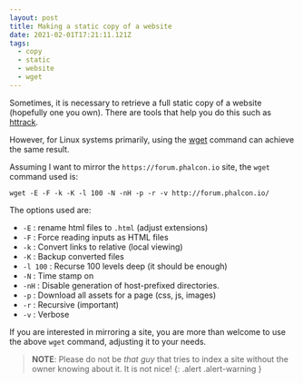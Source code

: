 ```yaml
---
layout: post
title: Making a static copy of a website
date: 2021-02-01T17:21:11.121Z
tags:
  - copy
  - static
  - website
  - wget
---
```

Sometimes, it is necessary to retrieve a full static copy of a website (hopefully one you own). There are tools that help you do this such as [httrack](https://www.httrack.com/).

<!--more-->
However, for Linux systems primarily, using the [wget](https://www.gnu.org/software/wget/manual/wget.html) command can achieve the same result.

Assuming I want to mirror the `https://forum.phalcon.io` site, the `wget` command used is:

```shell
wget -E -F -k -K -l 100 -N -nH -p -r -v http://forum.phalcon.io/
```

The options used are:
* `-E` : rename html files to `.html` (adjust extensions)
* `-F` : Force reading inputs as HTML files
* `-k` : Convert links to relative (local viewing)
* `-K` : Backup converted files
* `-l 100` : Recurse 100 levels deep (it should be enough)
* `-N` : Time stamp on
* `-nH` : Disable generation of host-prefixed directories.
* `-p` : Download all assets for a page (css, js, images)
* `-r` : Recursive (important)
* `-v` : Verbose

If you are interested in mirroring a site, you are more than welcome to use the above `wget` command, adjusting it to your needs.

> **NOTE**: Please do not be _that guy_ that tries to index a site without the owner knowing about it. It is not nice!
{: .alert .alert-warning }